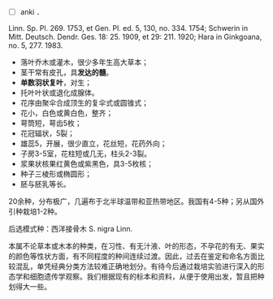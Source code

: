 * [ ] anki
．

Linn. Sp. Pl. 269. 1753, et Gen. Pl. ed. 5, 130, no. 334. 1754; Schwerin in Mitt. Deutsch. Dendr. Ges. 18: 25. 1909, et 29: 211. 1920; Hara in Ginkgoana, no. 5, 277. 1983.

* 落叶乔木或灌木，很少多年生高大草本；
* 茎干常有皮孔，具**发达的髓**。
* **单数羽状复叶**，对生；
* 托叶叶状或退化成腺体。
* 花序由聚伞合成顶生的复伞式或圆锥式；
* 花小，白色或黄白色，整齐；
* 萼筒短，萼齿5枚；
* 花冠辐状，5裂；
* 雄蕊5，开展，很少直立，花丝短，花药外向；
* 子房3-5室，花柱短或几无，柱头2-3裂。
* 浆果状核果红黄色或紫黑色，具3-5枚核；
* 种子三棱形或椭圆形；
* 胚与胚乳等长。

20余种，分布极广，几遍布于北半球温带和亚热带地区。我国有4-5种；另从国外引种栽培1-2种。

后选模式种：西洋接骨木 S. nigra Linn.

本属不论草本或木本的种类，在习性、有无汁液、叶的形态，不孕花的有无、果实的颜色等性状方面，有不同程度的种间连续过渡。因此，过去在鉴定和命名方面比较混乱，单凭经典分类方法较难正确地划分。有待今后通过栽培实验进行深入的形态学和细胞遗传学观察。我们根据现有的标本和资料，从便于使用出发，暂且把种划得大一些。